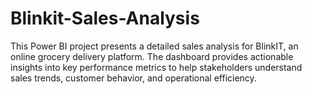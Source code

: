 # Blinkit-Sales-Analysis
This Power BI project presents a detailed sales analysis for BlinkIT, an online grocery delivery platform. The dashboard provides actionable insights into key performance metrics to help stakeholders understand sales trends, customer behavior, and operational efficiency.
